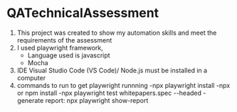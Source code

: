 # QATechnicalAssessment
1. This project was created to show my automation skills and meet the requirements of the assessment
2. I used playwright framework,
    - Language used is javascript
    - Mocha
3. IDE Visual Studio Code (VS Code)/ Node.js must be installed in a computer
4. commands to run to get playwright runnning
    -npx playwright install
    -npx or npm install
    -npx playwright test whitepapers.spec --headed
    -generate report: npx playwright show-report 